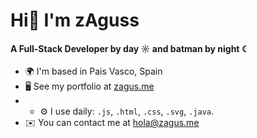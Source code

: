 Hi👋 I'm zAguss
==========================

#### A Full-Stack Developer by day ☼ and batman by night ☾

* 🌍  I'm based in Pais Vasco, Spain
* 🖥️  See my portfolio at [zagus.me](https://zagus.me)
* * ⚙️ I use daily: `.js`, `.html`, `.css`, `.svg`, `.java`.
* ✉️  You can contact me at [hola@zagus.me](mailto:hola@zagus.me)


